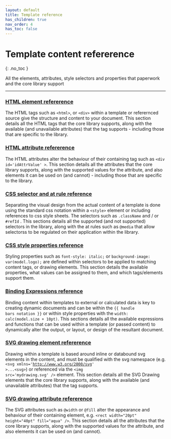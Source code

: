 ```yaml
---
layout: default
title: Template reference
has_children: true
nav_order: 4
has_toc: false
---
```


# Template content refererence
{: .no_toc }

All the elements, attributes, style selectors and properties that paperwork and the core library support

---

### <a href='htmltags/index.html'>HTML element refererence</a>

The HTML tags such as <code>&lt;html&gt;</code>, or <code>&lt;div&gt;</code> within a template or referernced source give the structure and content to your document. This section details all the HTML tags that the core library supports, along with the available (and unavailable attributes) that the tag supports - including those that are specific to the library.

### <a href='htmlattributes/index.html'>HTML attribute refererence</a>

The HTML attributes alter the behaviour of their containing tag such as <code>&lt;div id='idAttrValue' &gt;</code>. This section details all the attributes that the core library supports, along with the supported values for the attribute, and also elements it can be used on (and cannot) - including those that are specific to the library.


### <a href='cssselectors/index.html'>CSS selector and at rule reference</a>

Separating the visual design from the actual content of a template is done using the standard css notation within a <code>&lt;style&gt;</code> element or including references to css style sheets. The selectors such as <code>.className</code> and / or <code>#refId</code> .  This sections details all the supported (and not supported) selectors in the library, along with the at rules such as <code>@media</code> that allow selectorss to be regulated on their application within the library.

### <a href='cssproperties/index.html'>CSS style properties reference</a>

Styling properties such as <code>font-style: italic;</code> or <code>background-image: var(model.logo);</code> are defined within selectors to be applied to matching content tags, or drawing elements. This section details the available properties, what values can be assigned to them, and which tags/elements support them.


### <a href='binding/index.html'>Binding Expressions reference</a>

Binding content within templates to external or calculated data is key to creating dynamic documents and can be within the <code>{{ handle bars notation }}</code> or within style properties with the <code>width: calc(model.size + 10pt)</code>. This sections details all the available expressions and functions that can be used within a template (or passed content) to dynamically alter the output, or layout, or design of the resultant document.

### <a href='svgelements/index.html'>SVG drawing element refererence</a>

Drawing within a template is based around inline or databound svg elements in the content, and must be qualified with the svg namespace (e.g. <code>&lt;svg xmlns='http://www.w3.org/2000/svg' &gt;...&lt;svg&gt;</code>) or referenced via the <code>&lt;img src='mydrawing.svg' /&gt;</code> element. This section details all the SVG Drawing elements that the core library supports, along with the available (and unavailable attributes) that the tag supports.

### <a href='svgattributes/index.html'>SVG drawing attribute refererence</a>

The SVG attributes such as <code>@width</code> or <code>@fill</code> alter the appearance and behaviour of their containing element, e.g. <code>&lt;rect width="20pt" height="40pt" fill="aqua" /&gt;</code>. This section details all the attributes that the core library supports, along with the supported values for the attribute, and also elements it can be used on (and cannot).

